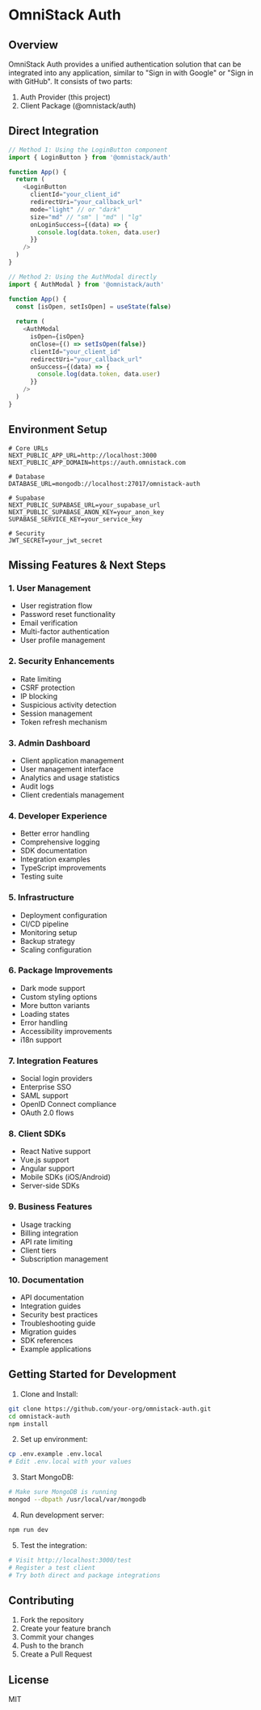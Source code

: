# OmniStack Auth

## Overview
OmniStack Auth provides a unified authentication solution that can be integrated into any application, similar to "Sign in with Google" or "Sign in with GitHub". It consists of two parts:
1. Auth Provider (this project)
2. Client Package (@omnistack/auth)

## Direct Integration

```typescript
// Method 1: Using the LoginButton component
import { LoginButton } from '@omnistack/auth'

function App() {
  return (
    <LoginButton
      clientId="your_client_id"
      redirectUri="your_callback_url"
      mode="light" // or "dark"
      size="md" // "sm" | "md" | "lg"
      onLoginSuccess={(data) => {
        console.log(data.token, data.user)
      }}
    />
  )
}

// Method 2: Using the AuthModal directly
import { AuthModal } from '@omnistack/auth'

function App() {
  const [isOpen, setIsOpen] = useState(false)
  
  return (
    <AuthModal
      isOpen={isOpen}
      onClose={() => setIsOpen(false)}
      clientId="your_client_id"
      redirectUri="your_callback_url"
      onSuccess={(data) => {
        console.log(data.token, data.user)
      }}
    />
  )
}
```

## Environment Setup

```env
# Core URLs
NEXT_PUBLIC_APP_URL=http://localhost:3000
NEXT_PUBLIC_APP_DOMAIN=https://auth.omnistack.com

# Database
DATABASE_URL=mongodb://localhost:27017/omnistack-auth

# Supabase
NEXT_PUBLIC_SUPABASE_URL=your_supabase_url
NEXT_PUBLIC_SUPABASE_ANON_KEY=your_anon_key
SUPABASE_SERVICE_KEY=your_service_key

# Security
JWT_SECRET=your_jwt_secret
```

## Missing Features & Next Steps

### 1. User Management
- User registration flow
- Password reset functionality
- Email verification
- Multi-factor authentication
- User profile management

### 2. Security Enhancements
- Rate limiting
- CSRF protection
- IP blocking
- Suspicious activity detection
- Session management
- Token refresh mechanism

### 3. Admin Dashboard
- Client application management
- User management interface
- Analytics and usage statistics
- Audit logs
- Client credentials management

### 4. Developer Experience
- Better error handling
- Comprehensive logging
- SDK documentation
- Integration examples
- TypeScript improvements
- Testing suite

### 5. Infrastructure
- Deployment configuration
- CI/CD pipeline
- Monitoring setup
- Backup strategy
- Scaling configuration

### 6. Package Improvements
- Dark mode support
- Custom styling options
- More button variants
- Loading states
- Error handling
- Accessibility improvements
- i18n support

### 7. Integration Features
- Social login providers
- Enterprise SSO
- SAML support
- OpenID Connect compliance
- OAuth 2.0 flows

### 8. Client SDKs
- React Native support
- Vue.js support
- Angular support
- Mobile SDKs (iOS/Android)
- Server-side SDKs

### 9. Business Features
- Usage tracking
- Billing integration
- API rate limiting
- Client tiers
- Subscription management

### 10. Documentation
- API documentation
- Integration guides
- Security best practices
- Troubleshooting guide
- Migration guides
- SDK references
- Example applications

## Getting Started for Development

1. Clone and Install:
```bash
git clone https://github.com/your-org/omnistack-auth.git
cd omnistack-auth
npm install
```

2. Set up environment:
```bash
cp .env.example .env.local
# Edit .env.local with your values
```

3. Start MongoDB:
```bash
# Make sure MongoDB is running
mongod --dbpath /usr/local/var/mongodb
```

4. Run development server:
```bash
npm run dev
```

5. Test the integration:
```bash
# Visit http://localhost:3000/test
# Register a test client
# Try both direct and package integrations
```

## Contributing
1. Fork the repository
2. Create your feature branch
3. Commit your changes
4. Push to the branch
5. Create a Pull Request

## License
MIT